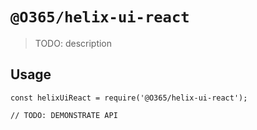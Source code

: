 # `@O365/helix-ui-react`

> TODO: description

## Usage

```
const helixUiReact = require('@O365/helix-ui-react');

// TODO: DEMONSTRATE API
```
